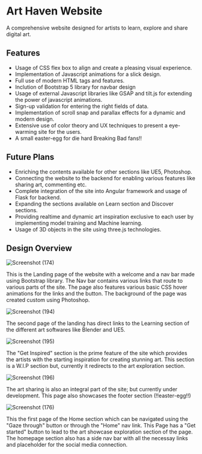 
# Art Haven Website

A comprehensive website designed for artists to learn, explore and share digital art. 




## Features

- Usage of CSS flex box to align and create a pleasing visual experience.
- Implementation of Javascript animations for a slick design.
- Full use of modern HTML tags and features.
- Inclution of Bootstrap 5 library for navbar design
- Usage of external Javascript libraries like GSAP and tilt.js for extending the power of javascript animations.
- Sign-up validation for entering the right fields of data.
- Implementation of scroll snap and parallax effects for a dynamic and modern design.
- Extensive use of color theory and UX techniques to present a eye-warming site for the users.
- A small easter-egg for die hard Breaking Bad fans!!

## Future Plans

- Enriching the contents available for other sections like UE5, Photoshop.
- Connecting the website to the backend for enabling various features like sharing art, commenting etc.
- Complete integration of the site into Angular framework and usage of Flask for backend.
- Expanding the sections available on Learn section and Discover sections.
- Providing realtime and dynamic art inspiration exclusive to each user by implementing model training and Machine learning.
- Usage of 3D objects in the site using three.js technologies.

## Design Overview

![Screenshot (174)](https://user-images.githubusercontent.com/86250122/212477035-4cb39618-7416-4313-9e55-9dc7cfead651.png)

This is the Landing page of the website with a welcome and a nav bar made using Bootstrap library. The Nav bar contains various links that route to various parts of the site. The page also features various basic CSS hover animations for the links and the button. The background of the page was created custom using Photoshop.

![Screenshot (194)](https://user-images.githubusercontent.com/86250122/212477290-fbd74b6b-a8ec-4779-8796-667c8f62fd1b.png)

The second page of the landing has direct links to the Learning section of the different art softwares like Blender and UE5.

![Screenshot (195)](https://user-images.githubusercontent.com/86250122/212477330-9983ca5c-c537-4cf6-90d0-9fb99df7da93.png)

The "Get Inspired" section is the prime feature of the site which provides the artists with the starting inspiration for creating stunning art. This section is a W.I.P section but, currently it redirects to the art exploration section.

![Screenshot (196)](https://user-images.githubusercontent.com/86250122/212477390-f00c489d-3df5-4cab-8a86-e428722dc5d9.png)

The art sharing is also an integral part of the site; but currently under development. This page also showcases the footer section (!!easter-egg!!)

![Screenshot (176)](https://user-images.githubusercontent.com/86250122/212477178-a606cd97-a3e9-44e3-8647-861b151805a3.png)

This the first page of the Home section which can be navigated using the "Gaze through" button or through the "Home" nav link. This Page has a "Get started" button to lead to the art showcase exploration section of the page. The homepage section also has a side nav bar with all the necessay links and placeholder for the social media connection.



